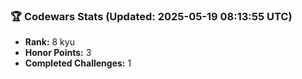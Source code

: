 ### 🏆 Codewars Stats (Updated: 2025-05-19 08:13:55 UTC)

- **Rank:** 8 kyu
- **Honor Points:** 3
- **Completed Challenges:** 1
